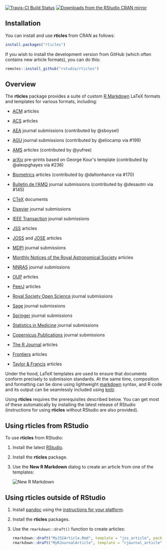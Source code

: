 [![Travis-CI Build Status](https://travis-ci.org/rstudio/rticles.svg?branch=master)](https://travis-ci.org/rstudio/rticles)
[![Downloads from the RStudio CRAN mirror](https://cranlogs.r-pkg.org/badges/rticles)](https://cran.r-project.org/package=rticles)

## Installation

You can install and use **rticles** from CRAN as follows:

```r
install.packages("rticles")
```

If you wish to install the development version from GitHub (which often contains new article formats), you can do this:

```r
remotes::install_github("rstudio/rticles")
```

## Overview

The **rticles** package provides a suite of custom [R Markdown](http://rmarkdown.rstudio.com) LaTeX formats and templates for various formats, including:

- [ACM](http://www.acm.org/) articles

- [ACS](http://pubs.acs.org/) articles

- [AEA](https://www.aeaweb.org/journals/policies/templates) journal submissions (contributed by @sboysel)

- [AGU](https://sites.agu.org/) journal submissions (contributed by @eliocamp via #199)

- [AMS](https://www.ametsoc.org/) articles (contributed by @yufree)

- [arXiv](https://arxiv.org/) pre-prints based on George Kour's template (contributed by @alexpghayes via #236)

- [Biometrics](http://www.biometrics.tibs.org/) articles (contributed by @daltonhance via #170)

- [Bulletin de l'AMQ](https://www.amq.math.ca/bulletin/) journal submissions (contributed by @desautm via #145)

- [CTeX](https://ctan.org/pkg/ctex) documents

- [Elsevier](https://www.elsevier.com) journal submissions

- [IEEE Transaction](http://www.ieee.org/publications_standards/publications/authors/author_templates.html) journal submissions

- [JSS](http://www.jstatsoft.org/) articles

- [JOSS](http://joss.theoj.org/) and [JOSE](https://jose.theoj.org/) articles

- [MDPI](http://www.mdpi.com) journal submissions

- [Monthly Notices of the Royal Astronomical Society](https://academic.oup.com/mnras) articles

- [NNRAS](https://www.ras.org.uk/news-and-press/2641-new-version-of-the-mnras-latex-package) journal submissions

- [OUP](https://academic.oup.com/journals/pages/authors/preparing_your_manuscript) articles

- [PeerJ](https://peerj.com) articles

- [Royal Society Open Science](http://rsos.royalsocietypublishing.org/) journal submissions

- [Sage](https://uk.sagepub.com/en-gb/eur/manuscript-submission-guidelines) journal submissions

- [Springer](https://www.springer.com/gp/livingreviews/latex-templates) journal submissions

- [Statistics in Medicine](http://onlinelibrary.wiley.com/journal/10.1002/(ISSN)1097-0258/homepage/la_tex_class_file.htm) journal submissions

- [Copernicus Publications](https://publications.copernicus.org) journal submissions

- [The R Journal](https://journal.r-project.org/) articles

- [Frontiers](https://www.frontiersin.org/) articles

- [Taylor & Francis](http://www.tandf.co.uk/) articles

Under the hood, LaTeX templates are used to ensure that documents conform precisely to submission standards. At the same time, composition and formatting can be done using lightweight [markdown](https://rmarkdown.rstudio.com/authoring_basics.html) syntax, and R code and its output can be seamlessly included using [knitr](https://yihui.name/knitr/).

Using **rticles** requires the prerequisites described below. You can get most of these automatically by installing the latest release of RStudio (instructions for using **rticles** without RStudio are also provided).

## Using rticles from RStudio

To use **rticles** from RStudio:

1. Install the latest [RStudio](http://www.rstudio.com/products/rstudio/download/).

2. Install the **rticles** package. 

3. Use the **New R Markdown** dialog to create an article from one of the templates:

    ![New R Markdown](https://rmarkdown.rstudio.com/images/new_r_markdown.png)

## Using rticles outside of RStudio

1. Install [pandoc](http://pandoc.org) using the [instructions for your platform](https://rmarkdown.rstudio.com/docs/articles/pandoc.html).

2. Install the **rticles** packages.

3. Use the `rmarkdown::draft()` function to create articles:

    ```r
    rmarkdown::draft("MyJSSArticle.Rmd", template = "jss_article", package = "rticles")
    rmarkdown::draft("MyRJournalArticle", template = "rjournal_article", package = "rticles")
    ```
